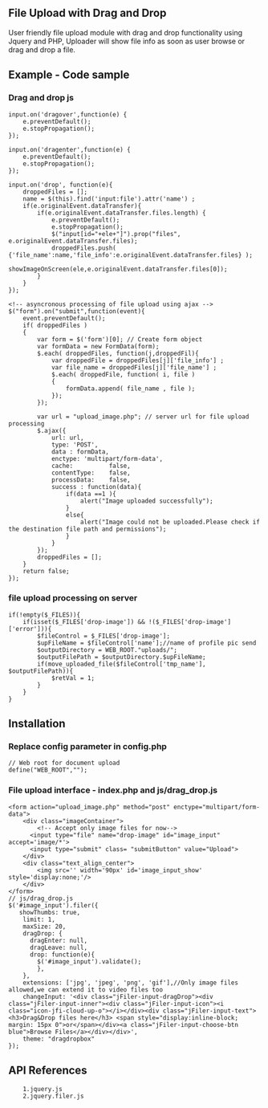 ## File Upload with Drag and Drop
User friendly file upload module with drag and drop functionality using Jquery and PHP, Uploader will show file info as soon as user browse or drag and drop a file.

## Example - Code sample
### Drag and drop js
    input.on('dragover',function(e) {
        e.preventDefault();
        e.stopPropagation();
    });

    input.on('dragenter',function(e) {
        e.preventDefault();
        e.stopPropagation();
    });

    input.on('drop', function(e){
        droppedFiles = [];
        name = $(this).find('input:file').attr('name') ;
        if(e.originalEvent.dataTransfer){
            if(e.originalEvent.dataTransfer.files.length) {
                e.preventDefault();
                e.stopPropagation();
                $("input[id="+ele+"]").prop("files", e.originalEvent.dataTransfer.files); 
                droppedFiles.push( {'file_name':name,'file_info':e.originalEvent.dataTransfer.files} );
                showImageOnScreen(ele,e.originalEvent.dataTransfer.files[0]);
            }
        }
    });

    <!-- asyncronous processing of file upload using ajax -->
    $("form").on("submit",function(event){
        event.preventDefault();
        if( droppedFiles )
        {   
            var form = $('form')[0]; // Create form object
            var formData = new FormData(form);
            $.each( droppedFiles, function(j,droppedFil){
                var droppedFile = droppedFiles[j]['file_info'] ; 
                var file_name = droppedFiles[j]['file_name'] ;
                $.each( droppedFile, function( i, file )
                {
                    formData.append( file_name , file );
                });
            });
            
            var url = "upload_image.php"; // server url for file upload processing
            $.ajax({
                url: url,
                type: 'POST',
                data : formData,
                enctype: 'multipart/form-data',
                cache:          false,
                contentType:    false,
                processData:    false,
                success : function(data){
                    if(data ==1 ){
                        alert("Image uploaded successfully");
                    }
                    else{
                        alert("Image could not be uploaded.Please check if the destination file path and permissions");
                    }
                }
            });
            droppedFiles = [];
        }
        return false;
    });

### file upload processing on server
    if(!empty($_FILES)){
        if(isset($_FILES['drop-image']) && !($_FILES['drop-image']['error'])){
            $fileControl = $_FILES['drop-image'];
            $upFileName = $fileControl['name'];//name of profile pic send
            $outputDirectory = WEB_ROOT."uploads/";
            $outputFilePath = $outputDirectory.$upFileName;
            if(move_uploaded_file($fileControl['tmp_name'], $outputFilePath)){
                $retVal = 1;
            }
        }
    }

## Installation

### Replace config parameter in config.php 
    // Web root for document upload
    define("WEB_ROOT","");

### File upload interface - index.php and js/drag_drop.js
    <form action="upload_image.php" method="post" enctype="multipart/form-data">
        <div class="imageContainer">
            <!-- Accept only image files for now-->
          <input type="file" name="drop-image" id="image_input" accept='image/*'>
          <input type="submit" class= "submitButton" value="Upload">
        </div>
        <div class="text_align_center">
            <img src='' width='90px' id='image_input_show' style='display:none;'/>
        </div>
    </form>
    // js/drag_drop.js
    $('#image_input').filer({
       showThumbs: true,
        limit: 1,
        maxSize: 20,
        dragDrop: {
          dragEnter: null,
          dragLeave: null,
          drop: function(e){
            $('#image_input').validate();
            },
        },
        extensions: ['jpg', 'jpeg', 'png', 'gif'],//Only image files allowed,we can extend it to video files too
        changeInput: '<div class="jFiler-input-dragDrop"><div class="jFiler-input-inner"><div class="jFiler-input-icon"><i class="icon-jfi-cloud-up-o"></i></div><div class="jFiler-input-text"><h3>Drag&Drop files here</h3> <span style="display:inline-block; margin: 15px 0">or</span></div><a class="jFiler-input-choose-btn blue">Browse Files</a></div></div>',              
        theme: "dragdropbox" 
    });
    
## API References
        1.jquery.js
        2.jquery.filer.js
